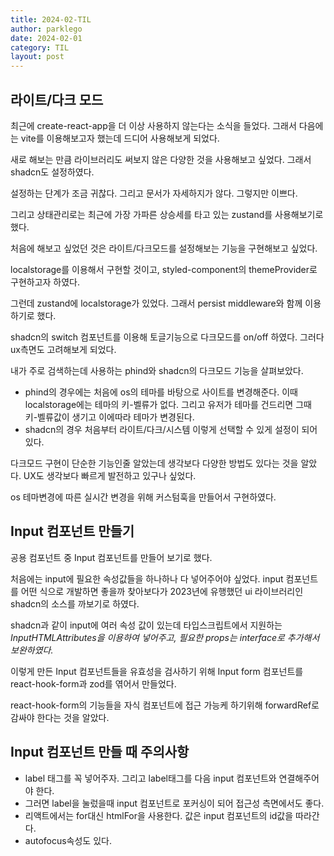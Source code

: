 ```yaml
---
title: 2024-02-TIL
author: parklego
date: 2024-02-01
category: TIL
layout: post
---
```


## 라이트/다크 모드

최근에 create-react-app을 더 이상 사용하지 않는다는 소식을 들었다. 그래서 다음에는 vite를 이용해보고자 했는데 드디어 사용해보게 되었다.

새로 해보는 만큼 라이브러리도 써보지 않은 다양한 것을 사용해보고 싶었다. 그래서 shadcn도 설정하였다.

설정하는 단계가 조금 귀찮다. 그리고 문서가 자세하지가 않다. 그렇지만 이쁘다.

그리고 상태관리로는 최근에 가장 가파른 상승세를 타고 있는 zustand를 사용해보기로 했다.

처음에 해보고 싶었던 것은 라이트/다크모드를 설정해보는 기능을 구현해보고 싶었다.

localstorage를 이용해서 구현할 것이고, styled-component의 themeProvider로 구현하고자 하였다.

그런데 zustand에 localstorage가 있었다. 그래서 persist middleware와 함께 이용하기로 했다.

shadcn의 switch 컴포넌트를 이용해 토글기능으로 다크모드를 on/off 하였다. 그러다 ux측면도 고려해보게 되었다.

내가 주로 검색하는데 사용하는 phind와 shadcn의 다크모드 기능을 살펴보았다.

- phind의 경우에는 처음에 os의 테마를 바탕으로 사이트를 변경해준다. 이때 localstorage에는 테마의 키-벨류가 없다. 그리고 유저가 테마를 건드리면 그때 키-벨류값이 생기고 이에따라 테마가 변경된다.
- shadcn의 경우 처음부터 라이트/다크/시스템 이렇게 선택할 수 있게 설정이 되어 있다.

다크모드 구현이 단순한 기능인줄 알았는데 생각보다 다양한 방법도 있다는 것을 알았다. UX도 생각보다 빠르게 발전하고 있구나 싶었다.

os 테마변경에 따른 실시간 변경을 위해 커스텀훅을 만들어서 구현하였다.

## Input 컴포넌트 만들기

공용 컴포넌트 중 Input 컴포넌트를 만들어 보기로 했다.

처음에는 input에 필요한 속성값들을 하나하나 다 넣어주어야 싶었다. input 컴포넌트를 어떤 식으로 개발하면 좋을까 찾아보다가 2023년에 유행했던 ui 라이브러리인 shadcn의 소스를 까보기로 하였다.

shadcn과 같이 input에 여러 속성 값이 있는데 타입스크립트에서 지원하는 _InputHTMLAttributes을 이용하여 넣어주고, 필요한 props는 interface로 추가해서 보완하였다._

이렇게 만든 Input 컴포넌트들을 유효성을 검사하기 위해 Input form 컴포넌트를 react-hook-form과 zod를 엮어서 만들었다.

react-hook-form의 기능들을 자식 컴포넌트에 접근 가능케 하기위해 forwardRef로 감싸야 한다는 것을 알았다.

## Input 컴포넌트 만들 때 주의사항

- label 태그를 꼭 넣어주자. 그리고 label태그를 다음 input 컴포넌트와 연결해주어야 한다.
- 그러면 label을 눌렀을때 input 컴포넌트로 포커싱이 되어 접근성 측면에서도 좋다.
- 리액트에서는 for대신 htmlFor을 사용한다. 값은 input 컴포넌트의 id값을 따라간다.
- autofocus속성도 있다.

